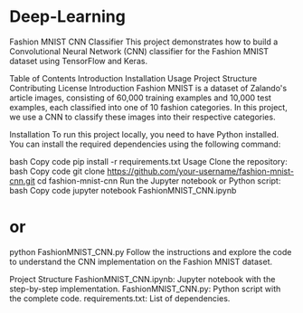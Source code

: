 # Deep-Learning

Fashion MNIST CNN Classifier
This project demonstrates how to build a Convolutional Neural Network (CNN) classifier for the Fashion MNIST dataset using TensorFlow and Keras.

Table of Contents
Introduction
Installation
Usage
Project Structure
Contributing
License
Introduction
Fashion MNIST is a dataset of Zalando's article images, consisting of 60,000 training examples and 10,000 test examples, each classified into one of 10 fashion categories. In this project, we use a CNN to classify these images into their respective categories.

Installation
To run this project locally, you need to have Python installed. You can install the required dependencies using the following command:

bash
Copy code
pip install -r requirements.txt
Usage
Clone the repository:
bash
Copy code
git clone https://github.com/your-username/fashion-mnist-cnn.git
cd fashion-mnist-cnn
Run the Jupyter notebook or Python script:
bash
Copy code
jupyter notebook FashionMNIST_CNN.ipynb
# or
python FashionMNIST_CNN.py
Follow the instructions and explore the code to understand the CNN implementation on the Fashion MNIST dataset.

Project Structure
FashionMNIST_CNN.ipynb: Jupyter notebook with the step-by-step implementation.
FashionMNIST_CNN.py: Python script with the complete code.
requirements.txt: List of dependencies.
